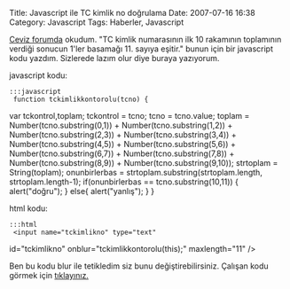 Title: Javascript ile TC kimlik no doğrulama
Date: 2007-07-16 16:38
Category: Javascript
Tags: Haberler, Javascript

[Ceviz forumda][] okudum. "TC kimlik numarasının ilk 10 rakamının
toplamının verdiği sonucun 1'ler basamağı 11. sayıya eşitir." bunun için
bir javascript kodu yazdım. Sizlerede lazım olur diye buraya yazıyorum.
<!--more-->

javascript kodu:

	:::javascript
	 function tckimlikkontorolu(tcno) {
var tckontrol,toplam; tckontrol = tcno; tcno = tcno.value; toplam =
Number(tcno.substring(0,1)) + Number(tcno.substring(1,2)) +
Number(tcno.substring(2,3)) + Number(tcno.substring(3,4)) +
Number(tcno.substring(4,5)) + Number(tcno.substring(5,6)) +
Number(tcno.substring(6,7)) + Number(tcno.substring(7,8)) +
Number(tcno.substring(8,9)) + Number(tcno.substring(9,10)); strtoplam =
String(toplam); onunbirlerbas = strtoplam.substring(strtoplam.length,
strtoplam.length-1); if(onunbirlerbas == tcno.substring(10,11)) {
alert("doğru"); } else{ alert("yanlış"); } } 

html kodu:

	:::html
	 <input name="tckimlikno" type="text"
id="tckimlikno" onblur="tckimlikkontorolu(this);" maxlength="11" />


Ben bu kodu blur ile tetikledim siz bunu değiştirebilirsiniz. Çalışan
kodu görmek için [tıklayınız.][]

</p>

  [Ceviz forumda]: http://forum.ceviz.net/
  [tıklayınız.]: /dokumanlar/tckimlikno.html
